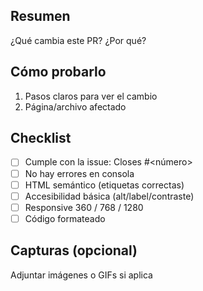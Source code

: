 ## Resumen
¿Qué cambia este PR? ¿Por qué?

## Cómo probarlo
1. Pasos claros para ver el cambio
2. Página/archivo afectado

## Checklist
- [ ] Cumple con la issue: Closes #<número>
- [ ] No hay errores en consola
- [ ] HTML semántico (etiquetas correctas)
- [ ] Accesibilidad básica (alt/label/contraste)
- [ ] Responsive 360 / 768 / 1280
- [ ] Código formateado

## Capturas (opcional)
Adjuntar imágenes o GIFs si aplica
